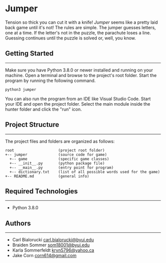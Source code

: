 # Jumper
Tension so thick you can cut it with a knife! <i>Jumper</i> seems like a pretty 
laid back game until it's not! The rules are simple. The jumper guesses letters, 
one at a time. If the letter's not in the puzzle, the parachute loses a line. 
Guessing continues until the puzzle is solved or, well, you know.

## Getting Started
---
Make sure you have Python 3.8.0 or newer installed and running on your machine. 
Open a terminal and browse to the project's root folder. Start the program by 
running the following command.
```
python3 jumper 
```
You can also run the program from an IDE like Visual Studio Code. Start your IDE 
and open the project folder. Select the main module inside the hunter folder and 
click the "run" icon.

## Project Structure
---
The project files and folders are organized as follows:
```
root                    (project root folder)
+-- jumper              (source code for game)
  +-- game              (specific game classes)
  +-- __init__.py       (python package file)
  +-- __main__.py       (entry point for program)
  +-- dictionary.txt    (list of all possible words used for the game)
+-- README.md           (general info)
```

## Required Technologies
---
* Python 3.8.0

## Authors
---
* Carl Bialorucki <carl.bialorucki@byui.edu>
* Braiden Sommer <som18001@byui.edu>
* Karla Sommerfeldt <kryn5796@yahoo.ca>
* Jake Corn <corn614@gmail.com>
